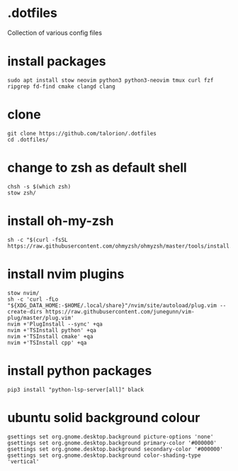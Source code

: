 # .dotfiles
Collection of various config files

# install packages

```
sudo apt install stow neovim python3 python3-neovim tmux curl fzf ripgrep fd-find cmake clangd clang
```

# clone

```
git clone https://github.com/talorion/.dotfiles
cd .dotfiles/
```

# change to zsh as default shell

```
chsh -s $(which zsh)
stow zsh/
```

# install oh-my-zsh

```
sh -c "$(curl -fsSL https://raw.githubusercontent.com/ohmyzsh/ohmyzsh/master/tools/install.sh)"
```

# install nvim plugins

```
stow nvim/
sh -c 'curl -fLo "${XDG_DATA_HOME:-$HOME/.local/share}"/nvim/site/autoload/plug.vim --create-dirs https://raw.githubusercontent.com/junegunn/vim-plug/master/plug.vim'
nvim +'PlugInstall --sync' +qa
nvim +'TSInstall python' +qa
nvim +'TSInstall cmake' +qa
nvim +'TSInstall cpp' +qa
```

# install python packages

```
pip3 install "python-lsp-server[all]" black
```

# ubuntu solid background colour
```
gsettings set org.gnome.desktop.background picture-options 'none'
gsettings set org.gnome.desktop.background primary-color '#000000'
gsettings set org.gnome.desktop.background secondary-color '#000000'
gsettings set org.gnome.desktop.background color-shading-type 'vertical'
```
